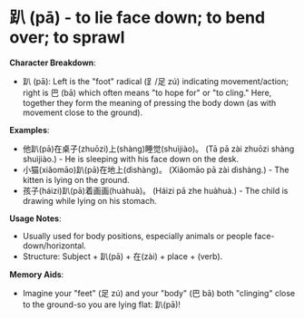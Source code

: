 # **趴 (pā) - to lie face down; to bend over; to sprawl**

**Character Breakdown**:  
- 趴 (pā): Left is the "foot" radical (⻊/足 zú) indicating movement/action; right is 巴 (bā) which often means "to hope for" or "to cling." Here, together they form the meaning of pressing the body down (as with movement close to the ground).

**Examples**:  
- 他趴(pā)在桌子(zhuōzi)上(shàng)睡觉(shuìjiào)。 (Tā pā zài zhuōzi shàng shuìjiào.) - He is sleeping with his face down on the desk.  
- 小猫(xiǎomāo)趴(pā)在地上(dìshàng)。 (Xiǎomāo pā zài dìshàng.) - The kitten is lying on the ground.  
- 孩子(háizi)趴(pā)着画画(huàhuà)。 (Háizi pā zhe huàhuà.) - The child is drawing while lying on his stomach.

**Usage Notes**:  
- Usually used for body positions, especially animals or people face-down/horizontal.  
- Structure: Subject + 趴(pā) + 在(zài) + place + (verb).

**Memory Aids**:  
- Imagine your "feet" (足 zú) and your "body" (巴 bā) both "clinging" close to the ground-so you are lying flat: 趴(pā)!